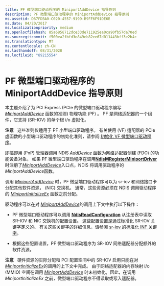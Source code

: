 ```yaml
---
title: PF 微型端口驱动程序的 MiniportAddDevice 指导原则
description: PF 微型端口驱动程序的 MiniportAddDevice 指导原则
ms.assetid: D67FDBA0-C020-4557-9199-B9FF6F91DE6B
ms.date: 04/20/2017
ms.localizationpriority: medium
ms.openlocfilehash: 85a6858712dce33de711925ea0ca90fb57da70ed
ms.sourcegitcommit: f500ea2fbfd3e849eb82ee67d011443bff3e2b4c
ms.translationtype: MT
ms.contentlocale: zh-CN
ms.lasthandoff: 08/31/2020
ms.locfileid: "89215554"
---
```

# <a name="miniportadddevice-guidelines-for-pf-miniport-drivers"></a>PF 微型端口驱动程序的 MiniportAddDevice 指导原则


本主题介绍了为 PCI Express (PCIe 的微型端口驱动程序编写 [*MiniportAddDevice*](/windows-hardware/drivers/ddi/ndis/nc-ndis-miniport_add_device) 函数的准则) 物理功能 (PF) 。 PF 是网络适配器的一个组件，它支持 (SR-IOV) 的单个根 i/o 虚拟化。

**注意**   这些准则仅适用于 PF 小型端口驱动程序。 有关使用 (VF) 适配器的 PCIe 虚函数的小型端口驱动程序的初始化准则，请参阅 [初始化 VF 微型端口驱动程序](initializing-a-vf-miniport-driver.md)。

 

即插即用 (PnP) 管理器调用 NDIS [*AddDevice*](/windows-hardware/drivers/ddi/wdm/nc-wdm-driver_add_device) 函数为网络适配器创建 (FDO) 的功能设备对象。 如果 PF 微型端口驱动程序在调用[**NdisMRegisterMiniportDriver**](/windows-hardware/drivers/ddi/ndis/nf-ndis-ndismregisterminiportdriver)时注册了[*MiniportAddDevice*](/windows-hardware/drivers/ddi/ndis/nc-ndis-miniport_add_device)入口点，NDIS 将调用驱动程序的*MiniportAddDevice*函数。

调用 [*MiniportAddDevice*](/windows-hardware/drivers/ddi/ndis/nc-ndis-miniport_add_device) 时，PF 微型端口驱动程序可以为 sr-iov 和网络接口卡分配其他软件资源， (NIC) 交换机。 通常，这些资源必须在 NDIS 调用驱动程序的 [*MiniportInitializeEx*](/windows-hardware/drivers/ddi/ndis/nc-ndis-miniport_initialize) 函数之前分配。

驱动程序可以在对 [*MiniportAddDevice*](/windows-hardware/drivers/ddi/ndis/nc-ndis-miniport_add_device)的调用上下文中执行以下操作：

-   PF 微型端口驱动程序可以调用 [**NdisReadConfiguration**](/windows-hardware/drivers/ddi/ndis/nf-ndis-ndisreadconfiguration) 从注册表中读取 SR-IOV 和 NIC 交换机的配置设置。 这些配置设置是通过标准化 SR-IOV 关键字定义的。 有关这些关键字的详细信息，请参阅 [sr-iov 的标准化 INF 关键字](standardized-inf-keywords-for-sr-iov.md)。

-   根据这些配置设置，PF 微型端口驱动程序为 SR-IOV 网络适配器分配额外的软件资源。

**注意**   硬件资源的实际分配和 PCI 配置空间中的 SR-IOV 启用只能在对[*MiniportInitializeEx*](/windows-hardware/drivers/ddi/ndis/nc-ndis-miniport_initialize)的调用的上下文中完成。 由于网络适配器的内存映射 i/o (MMIO) 空间在调用 [*MiniportAddDevice*](/windows-hardware/drivers/ddi/ndis/nc-ndis-miniport_add_device) 时未初始化，因此，在调用 *MiniportInitializeEx* 之前，微型端口驱动程序不得读取或写入适配器。

 

 

